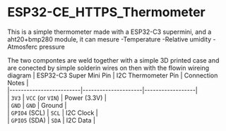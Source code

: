 # ESP32-CE_HTTPS_Thermometer
This is a simple thermometer made with a ESP32-C3 supermini, and a aht20+bmp280 module, it can mesure
-Temperature
-Relative umidity
-Atmosferc pressure

The two compontes are weld together with a simple 3D printed case and are conected by simple solderin wires on then with the flowin wireing diagram
| ESP32-C3 Super Mini Pin | I2C Thermometer Pin | Connection Notes |  
|-------------------------|---------------------|------------------|  
| `3V3`                   | `VCC` (or `VIN`)    | Power (3.3V)     |  
| `GND`                   | `GND`               | Ground           |  
| `GPIO4` (SCL)           | `SCL`               | I2C Clock        |  
| `GPIO5` (SDA)           | `SDA`               | I2C Data         |  

